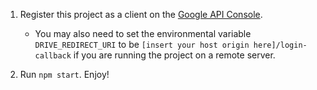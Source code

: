 

1. Register this project as a client on the [Google API Console](http://console.developers.google.com).  

   * You may also need to set the environmental variable `DRIVE_REDIRECT_URI` to be `[insert your host origin here]/login-callback` if you are running the project on a remote server.

2. Run `npm start`. Enjoy!
